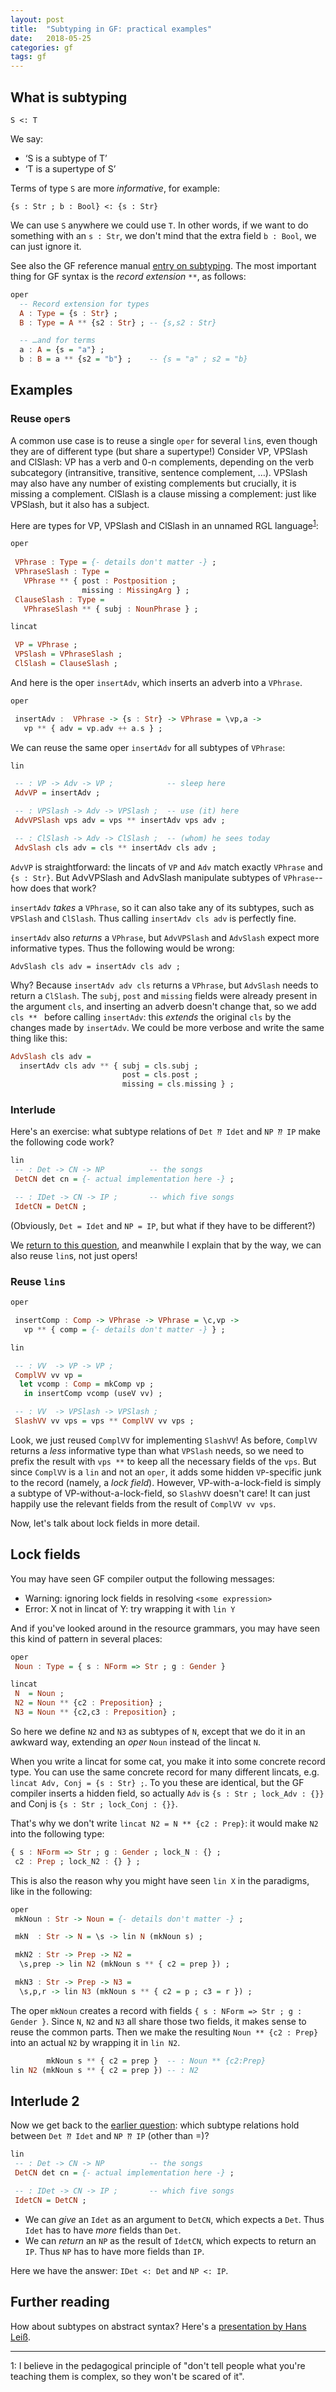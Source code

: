 ```yaml
---
layout: post
title:  "Subtyping in GF: practical examples"
date:   2018-05-25
categories: gf
tags: gf
---
```





## What is subtyping

`S <: T`

We say:

- ‘S is a subtype of T’
- ‘T is a supertype of S’

Terms of type `S` are more *informative*, for example:

`{s : Str ; b : Bool} <: {s : Str}`

We can use `S` anywhere we could use `T`. In other words, if we want
to do something with an `s : Str`, we don't mind that the extra field
`b : Bool`, we can just ignore it.

See also the GF reference manual
[entry on subtyping](http://www.grammaticalframework.org/doc/gf-refman.html#toc41).
The most important thing for GF syntax is the *record extension* `**`, as follows:


```haskell
oper
  -- Record extension for types
  A : Type = {s : Str} ;
  B : Type = A ** {s2 : Str} ; -- {s,s2 : Str}

  -- …and for terms
  a : A = {s = "a"} ;
  b : B = a ** {s2 = "b"} ;    -- {s = "a" ; s2 = "b} 
```

## Examples


### Reuse `oper`s

A common use case is to reuse a single `oper` for several `lin`s, even
though they are of different type (but share a supertype!)
Consider VP, VPSlash and ClSlash: VP has a verb and 0-n complements,
depending on the verb subcategory (intransitive, transitive, sentence
complement, …). VPSlash may also have any number of existing
complements but crucially, it is missing a complement. ClSlash is a
clause missing a complement: just like VPSlash, but it also has a
subject.

Here are types for VP, VPSlash and ClSlash in an unnamed RGL
language<sup>[1](#ok-its-basque)</sup>: 


```haskell
oper
 
 VPhrase : Type = {- details don't matter -} ; 
 VPhraseSlash : Type =
   VPhrase ** { post : Postposition ;
                missing : MissingArg } ;
 ClauseSlash : Type =
   VPhraseSlash ** { subj : NounPhrase } ;

lincat

 VP = VPhrase ;
 VPSlash = VPhraseSlash ;
 ClSlash = ClauseSlash ;
```

And here is the oper `insertAdv`, which inserts an adverb into a `VPhrase`.

```haskell
oper

 insertAdv :  VPhrase -> {s : Str} -> VPhrase = \vp,a ->
   vp ** { adv = vp.adv ++ a.s } ;
```

We can reuse the same oper `insertAdv` for all subtypes of `VPhrase`:

```haskell
lin

 -- : VP -> Adv -> VP ;            -- sleep here
 AdvVP = insertAdv ;

 -- : VPSlash -> Adv -> VPSlash ;  -- use (it) here
 AdvVPSlash vps adv = vps ** insertAdv vps adv ;

 -- : ClSlash -> Adv -> ClSlash ;  -- (whom) he sees today
 AdvSlash cls adv = cls ** insertAdv cls adv ; 
```

`AdvVP` is straightforward: the lincats of `VP` and `Adv` match
exactly `VPhrase` and `{s : Str}`.
But AdvVPSlash and AdvSlash manipulate subtypes of `VPhrase`--how
does that work?

`insertAdv` *takes* a `VPhrase`, so it can also take
any of its subtypes, such as `VPSlash` and `ClSlash`. Thus calling
`insertAdv cls adv` is perfectly fine.

`insertAdv` also *returns* a `VPhrase`, but `AdvVPSlash` and
  `AdvSlash` expect more informative types. Thus the following would
  be wrong:
  
<div class="language-haskell highlighter-rouge"><div
class="highlight">
<pre class="highlight"><code><span class="err">ΑdvSlash cls adv = insertAdv cls adv ;</span></code></pre></div></div>


Why? Because `insertAdv adv cls` returns a `VPhrase`, but `AdvSlash`
needs to return a `ClSlash`. The `subj`, `post` and `missing` fields were
already present in the argument `cls`, and inserting an adverb doesn't
change that, so we add `cls ** ` before calling `insertAdv`: this
*extends* the original `cls` by the changes made by `insertAdv`. We
could be more verbose and write the same thing like this: 

```haskell
AdvSlash cls adv =
  insertAdv cls adv ** { subj = cls.subj ;
                         post = cls.post ;
                         missing = cls.missing } ;
```

### Interlude

Here's an exercise: what subtype relations of `Det ⁇ Idet` and `NP ⁇
IP` make the following code work?

```haskell
lin
 -- : Det -> CN -> NP          -- the songs
 DetCN det cn = {- actual implementation here -} ;

 -- : IDet -> CN -> IP ;       -- which five songs
 IdetCN = DetCN ;

```

(Obviously, `Det = Idet` and `NP = IP`, but what if they have to be different?)

We [return to this question](#interlude-2), and meanwhile I explain that by the way,
we can also reuse `lin`s, not just opers! 

### Reuse `lin`s


```haskell
oper

 insertComp : Comp -> VPhrase -> VPhrase = \c,vp ->
   vp ** { comp = {- details don't matter -} } ; 

lin

 -- : VV  -> VP -> VP ;
 ComplVV vv vp = 
  let vcomp : Comp = mkComp vp ;
   in insertComp vcomp (useV vv) ;

 -- : VV  -> VPSlash -> VPSlash ;
 SlashVV vv vps = vps ** ComplVV vv vps ;
```

Look, we just reused `ComplVV` for implementing `SlashVV`! As before,
`ComplVV` returns a *less* informative type than what `VPSlash` needs,
so we need to prefix the result with `vps **` to keep all the necessary
fields of the `vps`.
But since `ComplVV` is a `lin` and not an `oper`, it adds some hidden
`VP`-specific junk to the record (namely, a *lock field*). However,
VP-with-a-lock-field is simply a subtype of VP-without-a-lock-field,
so `SlashVV` doesn't care! It can just happily use the relevant
fields from the result of `ComplVV vv vps`.

Now, let's talk about lock fields in more detail.

## Lock fields

You may have seen GF compiler output the following messages:

* Warning: ignoring lock fields in resolving `<some expression>`
* Error: X not in lincat of Y: try wrapping it with `lin Y`

And if you've looked around in the resource grammars, you may have seen this kind of pattern in several places:

```haskell
oper
 Noun : Type = { s : NForm => Str ; g : Gender }

lincat
 N  = Noun ;
 N2 = Noun ** {c2 : Preposition} ;
 N3 = Noun ** {c2,c3 : Preposition} ;
```

So here we define `N2` and `N3` as subtypes of `N`, except that we do
it in an awkward way, extending an *oper* `Noun` instead of the lincat
`N`. 

When you write a lincat for some cat, you make it into some concrete
record type. You can use the same concrete record for many different
lincats, e.g. `lincat Adv, Conj = {s : Str} ;`. 
To you these are identical, but the GF compiler inserts a hidden field,
so actually `Adv` is `{s : Str ; lock_Adv : {}}` and Conj is `{s : Str ; lock_Conj : {}}`.

That's why we don't write `lincat N2 = N ** {c2 : Prep}`: it would
make `N2` into the following type:

```haskell
{ s : NForm => Str ; g : Gender ; lock_N : {} ;
 c2 : Prep ; lock_N2 : {} } ;
```

This is also the reason why you might have seen `lin X` in the 
paradigms, like in the following:

```haskell
oper
 mkNoun : Str -> Noun = {- details don't matter -} ;

 mkN  : Str -> N = \s -> lin N (mkNoun s) ;

 mkN2 : Str -> Prep -> N2 =
  \s,prep -> lin N2 (mkNoun s ** { c2 = prep }) ;

 mkN3 : Str -> Prep -> N3 =
  \s,p,r -> lin N3 (mkNoun s ** { c2 = p ; c3 = r }) ;
```

The oper `mkNoun` creates a record with fields `{ s : NForm => Str ; g : Gender }`.
Since `N`, `N2` and `N3` all share those two fields, it makes sense to
reuse the common parts. Then we make the resulting `Noun ** {c2 :
Prep}` into an actual `N2` by wrapping it in `lin N2`.

```haskell
        mkNoun s ** { c2 = prep }  -- : Noun ** {c2:Prep}
lin N2 (mkNoun s ** { c2 = prep }) -- : N2
```


## Interlude 2

Now we get back to the [earlier question](#interlude): which subtype relations hold between `Det ⁇ Idet` and `NP ⁇ IP` (other than =)?

```haskell
lin
 -- : Det -> CN -> NP          -- the songs
 DetCN det cn = {- actual implementation here -} ;

 -- : IDet -> CN -> IP ;       -- which five songs
 IdetCN = DetCN ;
```

* We can *give* an `Idet` as an argument to `DetCN`, which expects a `Det`. Thus `Idet` has to have *more* fields than `Det`.
* We can *return* an `NP` as the result of `IdetCN`, which expects to return an `IP`. Thus `NP` has to have more fields than `IP`.

Here we have the answer: `IDet <: Det` and `NP <: IP`.

## Further reading

How about subtypes on abstract syntax? Here's a [presentation by Hans Leiß](http://school.grammaticalframework.org/2015/slides/hans-gf-subtyping.pdf).


---

<a name="ok-its-basque">1</a>: I believe in the pedagogical principle of "don't tell
people what you're teaching them is complex, so they won't be scared of it".
